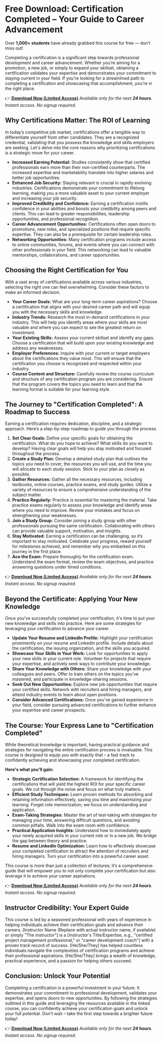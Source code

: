 # Free Download: Certification Completed – Your Guide to Career Advancement

Over **1,000+ students** have already grabbed this course for free — don’t miss out!

Completing a certification is a significant step towards professional development and career advancement. Whether you’re aiming for a promotion, a new job, or simply to expand your skillset, obtaining a certification validates your expertise and demonstrates your commitment to staying current in your field. If you're looking for a streamlined path to completing a certification and showcasing that accomplishment, you're in the right place.

👉 **[Download Now (Limited Access)](https://udemywork.com/certification-completed)**
_Available only for the next **24 hours**. Instant access. No signup required._

## Why Certifications Matter: The ROI of Learning

In today’s competitive job market, certifications offer a tangible way to differentiate yourself from other candidates. They are a recognized credential, validating that you possess the knowledge and skills employers are seeking. Let's delve into the core reasons why prioritizing certifications is a strategic move for your career.

*   **Increased Earning Potential:** Studies consistently show that certified professionals earn more than their non-certified counterparts. The increased expertise and marketability translate into higher salaries and better job opportunities.
*   **Enhanced Job Security:** Staying relevant is crucial in rapidly evolving industries. Certifications demonstrate your commitment to lifelong learning, making you a more valuable asset to your current employer and increasing your job security.
*   **Improved Credibility and Confidence:** Earning a certification instills confidence in your abilities and boosts your credibility among peers and clients. This can lead to greater responsibilities, leadership opportunities, and professional recognition.
*   **Career Advancement Opportunities:** Certifications often open doors to promotions, new roles, and specialized positions that require specific expertise. They can also be a prerequisite for certain leadership roles.
*   **Networking Opportunities:** Many certification programs include access to online communities, forums, and events where you can connect with other professionals in your field. This networking can lead to valuable mentorships, collaborations, and career opportunities.

## Choosing the Right Certification for You

With a vast array of certifications available across various industries, selecting the right one can feel overwhelming. Consider these factors to make an informed decision.

*   **Your Career Goals:** What are your long-term career aspirations? Choose a certification that aligns with your desired career path and will equip you with the necessary skills and knowledge.
*   **Industry Trends:** Research the most in-demand certifications in your industry. This will help you identify areas where your skills are most valuable and where you can expect to see the greatest return on investment.
*   **Your Existing Skills:** Assess your current skillset and identify any gaps. Choose a certification that will build upon your existing knowledge and address any weaknesses.
*   **Employer Preferences:** Inquire with your current or target employers about the certifications they value most. This will ensure that the certification you choose is recognized and respected within your industry.
*   **Course Content and Structure:** Carefully review the course curriculum and structure of any certification program you are considering. Ensure that the program covers the topics you need to learn and that the learning format is suitable for your learning style.

## The Journey to "Certification Completed": A Roadmap to Success

Earning a certification requires dedication, discipline, and a strategic approach. Here’s a step-by-step roadmap to guide you through the process.

1.  **Set Clear Goals:** Define your specific goals for obtaining the certification. What do you hope to achieve? What skills do you want to develop? Having clear goals will help you stay motivated and focused throughout the process.
2.  **Create a Study Plan:** Develop a detailed study plan that outlines the topics you need to cover, the resources you will use, and the time you will allocate to each study session. Stick to your plan as closely as possible.
3.  **Gather Resources:** Gather all the necessary resources, including textbooks, online courses, practice exams, and study guides. Utilize a variety of resources to ensure a comprehensive understanding of the subject matter.
4.  **Practice Regularly:** Practice is essential for mastering the material. Take practice exams regularly to assess your knowledge and identify areas where you need to improve. Review your mistakes and focus on strengthening your weaknesses.
5.  **Join a Study Group:** Consider joining a study group with other professionals pursuing the same certification. Collaborating with others can provide valuable support, motivation, and insights.
6.  **Stay Motivated:** Earning a certification can be challenging, so it’s important to stay motivated. Celebrate your progress, reward yourself for milestones achieved, and remember why you embarked on this journey in the first place.
7.  **Ace the Exam:** Prepare thoroughly for the certification exam. Understand the exam format, review the exam objectives, and practice answering questions under timed conditions.

👉 **[Download Now (Limited Access)](https://udemywork.com/certification-completed)**
_Available only for the next **24 hours**. Instant access. No signup required._

## Beyond the Certificate: Applying Your New Knowledge

Once you've successfully completed your certification, it's time to put your new knowledge and skills into practice. Here are some strategies for leveraging your certification to advance your career.

*   **Update Your Resume and LinkedIn Profile:** Highlight your certification prominently on your resume and LinkedIn profile. Include details about the certification, the issuing organization, and the skills you acquired.
*   **Showcase Your Skills in Your Work:** Look for opportunities to apply your new skills in your current role. Volunteer for projects that require your expertise, and actively seek ways to contribute your knowledge.
*   **Share Your Knowledge with Others:** Share your knowledge with your colleagues and peers. Offer to train others on the topics you've mastered, and participate in knowledge-sharing sessions.
*   **Seek Out New Opportunities:** Explore new job opportunities that require your certified skills. Network with recruiters and hiring managers, and attend industry events to learn about open positions.
*   **Consider Advanced Certifications:** Once you've gained experience in your field, consider pursuing advanced certifications to further enhance your expertise and career prospects.

## The Course: Your Express Lane to "Certification Completed"

While theoretical knowledge is important, having practical guidance and strategies for navigating the entire certification process is invaluable. This course is designed to equip you with exactly that – a fast track to confidently achieving and showcasing your completed certification.

**Here's what you'll gain:**

*   **Strategic Certification Selection:** A framework for identifying the certifications that will yield the highest ROI for *your* specific career goals. We cut through the noise and focus on what truly matters.
*   **Efficient Study Techniques:** Learn proven methods for absorbing and retaining information effectively, saving you time and maximizing your learning. Forget rote memorization; we focus on understanding and application.
*   **Exam-Taking Strategies:** Master the art of test-taking with strategies for managing your time, answering difficult questions, and avoiding common pitfalls. Walk into the exam room with confidence.
*   **Practical Application Insights:** Understand how to immediately apply your newly acquired skills in your current role or in a new job. We bridge the gap between theory and practice.
*   **Resume and LinkedIn Optimization:** Learn how to effectively showcase your completed certification to attract the attention of recruiters and hiring managers. Turn your certification into a powerful career asset.

This course is more than just a collection of lectures; it’s a comprehensive guide that will empower you to not only complete your certification but also leverage it to achieve your career aspirations.

👉 **[Download Now (Limited Access)](https://udemywork.com/certification-completed)**
_Available only for the next **24 hours**. Instant access. No signup required._

## Instructor Credibility: Your Expert Guide

This course is led by a seasoned professional with years of experience in helping individuals achieve their certification goals and advance their careers. [Instructor Name (Replace with actual instructor name, if available) or simply "The instructor"] is a [Instructor's Title/Expertise, e.g., "certified project management professional," or "career development coach"] with a proven track record of success. [He/She/They] has helped countless individuals navigate the complexities of certification programs and achieve their professional aspirations. [He/She/They] brings a wealth of knowledge, practical experience, and a passion for helping others succeed.

## Conclusion: Unlock Your Potential

Completing a certification is a powerful investment in your future. It demonstrates your commitment to professional development, validates your expertise, and opens doors to new opportunities. By following the strategies outlined in this guide and leveraging the resources available in the linked course, you can confidently achieve your certification goals and unlock your full potential. Don't wait – take the first step towards a brighter future today!

👉 **[Download Now (Limited Access)](https://udemywork.com/certification-completed)**
_Available only for the next **24 hours**. Instant access. No signup required._
